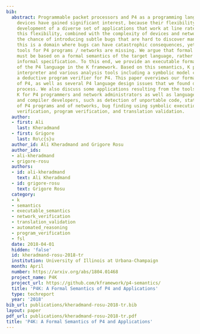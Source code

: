 ```yaml
---
bib:
  abstract: Programmable packet processors and P4 as a programming language for such
    devices have gained significant interest, because their flexibility enables rapid
    development of a diverse set of applications that work at line rate. However,
    this flexibility, combined with the complexity of devices and networks, increases
    the chance of introducing subtle bugs that are hard to discover manually. Worse,
    this is a domain where bugs can have catastrophic consequences, yet formal analysis
    tools for P4 programs / networks are missing. We argue that formal analysis tools
    must be based on a formal semantics of the target language, rather than on its
    informal specification. To this end, we provide an executable formal semantics
    of the P4 language in the K framework. Based on this semantics, K provides an
    interpreter and various analysis tools including a symbolic model checker and
    a deductive program verifier for P4. This paper overviews our formal K semantics
    of P4, as well as several P4 language design issues that we found during our formalization
    process. We also discuss some applications resulting from the tools provided by
    K for P4 programmers and network administrators as well as language designers
    and compiler developers, such as detection of unportable code, state space exploration
    of P4 programs and of networks, bug finding using symbolic execution, data plane
    verification, program verification, and translation validation.
  author:
  - first: Ali
    last: Kheradmand
  - first: Grigore
    last: Ro\c{s}u
  author_id: Ali Kheradmand and Grigore Rosu
  author_ids:
  - ali-kheradmand
  - grigore-rosu
  authors:
  - id: ali-kheradmand
    text: Ali Kheradmand
  - id: grigore-rosu
    text: Grigore Rosu
  category:
  - k
  - semantics
  - executable_semantics
  - network_verification
  - translation_validation
  - automated_reasoning
  - program_verification
  - fsl
  date: 2018-04-01
  hidden: 'false'
  id: kheradmand-rosu-2018-tr
  institution: University of Illinois at Urbana-Champaign
  month: April
  number: https://arxiv.org/abs/1804.01468
  project_name: P4K
  project_url: https://github.com/kframework/p4-semantics/
  title: 'P4K: A Formal Semantics of P4 and Applications'
  type: techreport
  year: '2018'
bib_url: publications/kheradmand-rosu-2018-tr.bib
layout: paper
pdf_url: publications/kheradmand-rosu-2018-tr.pdf
title: 'P4K: A Formal Semantics of P4 and Applications'
---
```

